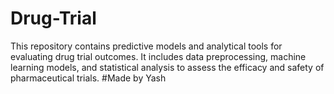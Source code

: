 # Drug-Trial

This repository contains predictive models and analytical tools for evaluating drug trial outcomes. It includes data preprocessing, machine learning models, and statistical analysis to assess the efficacy and safety of pharmaceutical trials.
#Made by Yash
